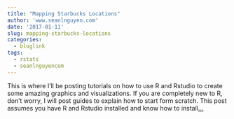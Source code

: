 ```yaml
---
title: "Mapping Starbucks Locations"
author: 'www.seanlnguyen.com'
date: '2017-01-11'
slug: mapping-starbucks-locations
categories:
  - bloglink
tags:
  - rstats
  - seanlnguyencom
---
```


This is where I’ll be posting tutorials on how to use R and Rstudio to create some amazing graphics and visualizations. If you are completely new to R, don’t worry, I will post guides to explain how to start form scratch. This post assumes you have R and Rstudio installed and know how to install[... <i class="fas fa-external-link-alt"></i>](http://www.seanlnguyen.com/post/mapping-starbucks-locations/)

